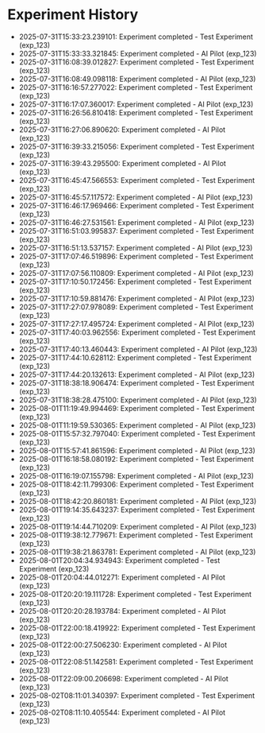 # Experiment History

- 2025-07-31T15:33:23.239101: Experiment completed - Test Experiment (exp_123)
- 2025-07-31T15:33:33.321845: Experiment completed - AI Pilot (exp_123)
- 2025-07-31T16:08:39.012827: Experiment completed - Test Experiment (exp_123)
- 2025-07-31T16:08:49.098118: Experiment completed - AI Pilot (exp_123)
- 2025-07-31T16:16:57.277022: Experiment completed - Test Experiment (exp_123)
- 2025-07-31T16:17:07.360017: Experiment completed - AI Pilot (exp_123)
- 2025-07-31T16:26:56.810418: Experiment completed - Test Experiment (exp_123)
- 2025-07-31T16:27:06.890620: Experiment completed - AI Pilot (exp_123)
- 2025-07-31T16:39:33.215056: Experiment completed - Test Experiment (exp_123)
- 2025-07-31T16:39:43.295500: Experiment completed - AI Pilot (exp_123)
- 2025-07-31T16:45:47.566553: Experiment completed - Test Experiment (exp_123)
- 2025-07-31T16:45:57.117572: Experiment completed - AI Pilot (exp_123)
- 2025-07-31T16:46:17.969466: Experiment completed - Test Experiment (exp_123)
- 2025-07-31T16:46:27.531561: Experiment completed - AI Pilot (exp_123)
- 2025-07-31T16:51:03.995837: Experiment completed - Test Experiment (exp_123)
- 2025-07-31T16:51:13.537157: Experiment completed - AI Pilot (exp_123)
- 2025-07-31T17:07:46.519896: Experiment completed - Test Experiment (exp_123)
- 2025-07-31T17:07:56.110809: Experiment completed - AI Pilot (exp_123)
- 2025-07-31T17:10:50.172456: Experiment completed - Test Experiment (exp_123)
- 2025-07-31T17:10:59.881476: Experiment completed - AI Pilot (exp_123)
- 2025-07-31T17:27:07.978089: Experiment completed - Test Experiment (exp_123)
- 2025-07-31T17:27:17.495724: Experiment completed - AI Pilot (exp_123)
- 2025-07-31T17:40:03.962556: Experiment completed - Test Experiment (exp_123)
- 2025-07-31T17:40:13.460443: Experiment completed - AI Pilot (exp_123)
- 2025-07-31T17:44:10.628112: Experiment completed - Test Experiment (exp_123)
- 2025-07-31T17:44:20.132613: Experiment completed - AI Pilot (exp_123)
- 2025-07-31T18:38:18.906474: Experiment completed - Test Experiment (exp_123)
- 2025-07-31T18:38:28.475100: Experiment completed - AI Pilot (exp_123)
- 2025-08-01T11:19:49.994469: Experiment completed - Test Experiment (exp_123)
- 2025-08-01T11:19:59.530365: Experiment completed - AI Pilot (exp_123)
- 2025-08-01T15:57:32.797040: Experiment completed - Test Experiment (exp_123)
- 2025-08-01T15:57:41.861596: Experiment completed - AI Pilot (exp_123)
- 2025-08-01T16:18:58.080192: Experiment completed - Test Experiment (exp_123)
- 2025-08-01T16:19:07.155798: Experiment completed - AI Pilot (exp_123)
- 2025-08-01T18:42:11.799306: Experiment completed - Test Experiment (exp_123)
- 2025-08-01T18:42:20.860181: Experiment completed - AI Pilot (exp_123)
- 2025-08-01T19:14:35.643237: Experiment completed - Test Experiment (exp_123)
- 2025-08-01T19:14:44.710209: Experiment completed - AI Pilot (exp_123)
- 2025-08-01T19:38:12.779671: Experiment completed - Test Experiment (exp_123)
- 2025-08-01T19:38:21.863781: Experiment completed - AI Pilot (exp_123)
- 2025-08-01T20:04:34.934943: Experiment completed - Test Experiment (exp_123)
- 2025-08-01T20:04:44.012271: Experiment completed - AI Pilot (exp_123)
- 2025-08-01T20:20:19.111728: Experiment completed - Test Experiment (exp_123)
- 2025-08-01T20:20:28.193784: Experiment completed - AI Pilot (exp_123)
- 2025-08-01T22:00:18.419922: Experiment completed - Test Experiment (exp_123)
- 2025-08-01T22:00:27.506230: Experiment completed - AI Pilot (exp_123)
- 2025-08-01T22:08:51.142581: Experiment completed - Test Experiment (exp_123)
- 2025-08-01T22:09:00.206698: Experiment completed - AI Pilot (exp_123)
- 2025-08-02T08:11:01.340397: Experiment completed - Test Experiment (exp_123)
- 2025-08-02T08:11:10.405544: Experiment completed - AI Pilot (exp_123)
